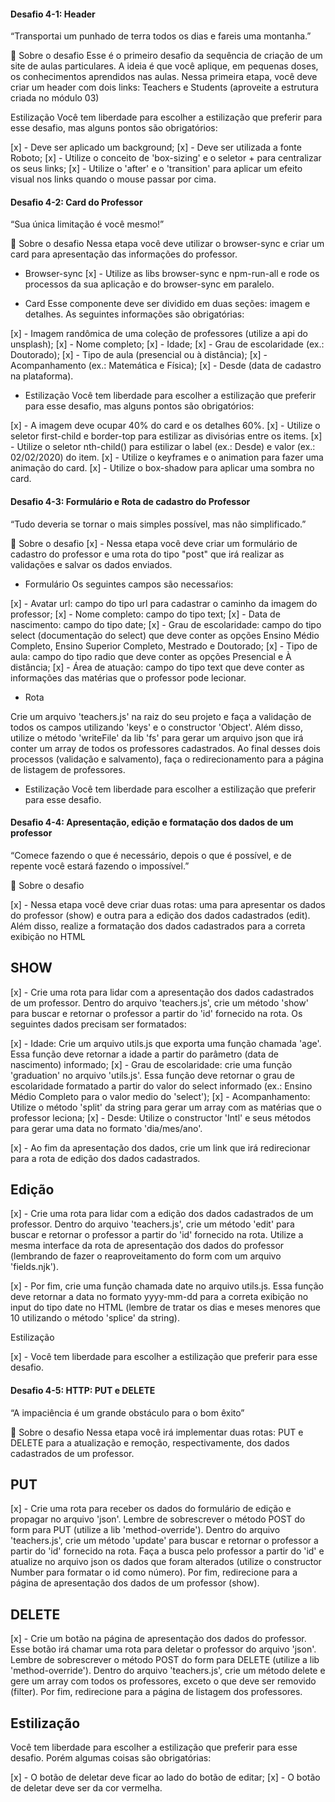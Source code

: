 #### Desafio 4-1: Header
“Transportai um punhado de terra todos os dias e fareis uma montanha.”

🚀 Sobre o desafio
Esse é o primeiro desafio da sequência de criação de um site de aulas particulares. A ideia é que você aplique, em pequenas doses, os conhecimentos aprendidos nas aulas. Nessa primeira etapa, você deve criar um header com dois links: Teachers e Students (aproveite a estrutura criada no módulo 03)

Estilização
Você tem liberdade para escolher a estilização que preferir para esse desafio, mas alguns pontos são obrigatórios:

[x] - Deve ser aplicado um background;
[x] - Deve ser utilizada a fonte Roboto;
[x] - Utilize o conceito de 'box-sizing' e o seletor + para centralizar os seus links;
[x] - Utilize o 'after' e o 'transition' para aplicar um efeito visual nos links quando o mouse passar por cima.

#### Desafio 4-2: Card do Professor
“Sua única limitação é você mesmo!”

🚀 Sobre o desafio
Nessa etapa você deve utilizar o browser-sync e criar um card para apresentação das informações do professor.

- Browser-sync
[x] - Utilize as libs browser-sync e npm-run-all e rode os processos da sua aplicação e do browser-sync em paralelo.

- Card
Esse componente deve ser dividido em duas seções: imagem e detalhes. As seguintes informações são obrigatórias:

[x] - Imagem randômica de uma coleção de professores (utilize a api do unsplash);
[x] - Nome completo;
[x] - Idade;
[x] - Grau de escolaridade (ex.: Doutorado);
[x] - Tipo de aula (presencial ou à distância);
[x] - Acompanhamento (ex.: Matemática e Física);
[x] - Desde (data de cadastro na plataforma).

- Estilização
Você tem liberdade para escolher a estilização que preferir para esse desafio, mas alguns pontos são obrigatórios:

[x] - A imagem deve ocupar 40% do card e os detalhes 60%.
[x] - Utilize o seletor first-child e border-top para estilizar as divisórias entre os items.
[x] - Utilize o seletor nth-child() para estilizar o label (ex.: Desde) e valor (ex.: 02/02/2020) do item.
[x] - Utilize o keyframes e o animation para fazer uma animação do card.
[x] - Utilize o box-shadow para aplicar uma sombra no card.

#### Desafio 4-3: Formulário e Rota de cadastro do Professor
“Tudo deveria se tornar o mais simples possível, mas não simplificado.”

🚀 Sobre o desafio
[x] - Nessa etapa você deve criar um formulário de cadastro do professor e uma rota do tipo "post" que irá realizar as validações e salvar os dados enviados.

- Formulário
Os seguintes campos são necessaŕios:

[x] - Avatar url: campo do tipo url para cadastrar o caminho da imagem do professor;
[x] - Nome completo: campo do tipo text;
[x] - Data de nascimento: campo do tipo date;
[x] - Grau de escolaridade: campo do tipo select (documentação do select) que deve conter as opções Ensino Médio Completo, Ensino Superior Completo, Mestrado e Doutorado;
[x] - Tipo de aula: campo do tipo radio que deve conter as opções Presencial e À distância;
[x] - Área de atuação: campo do tipo text que deve conter as informações das matérias que o professor pode lecionar.

- Rota

Crie um arquivo 'teachers.js' na raiz do seu projeto e faça a validação de todos os campos utilizando 'keys' e 
o constructor 'Object'. Além disso, utilize o método 'writeFile' da lib 'fs' para gerar um arquivo json que irá conter 
um array de todos os professores cadastrados. Ao final desses dois processos (validação e salvamento), 
faça o redirecionamento para a página de listagem de professores.

- Estilização
Você tem liberdade para escolher a estilização que preferir para esse desafio.


#### Desafio 4-4: Apresentação, edição e formatação dos dados de um professor
“Comece fazendo o que é necessário, depois o que é possível, e de repente você estará fazendo o impossível.”

🚀 Sobre o desafio

[x] - Nessa etapa você deve criar duas rotas: uma para apresentar os dados do professor (show) e outra para a edição dos dados cadastrados (edit). Além disso, realize a formatação dos dados cadastrados para a correta exibição no HTML

## SHOW

[x] - Crie uma rota para lidar com a apresentação dos dados cadastrados de um professor. Dentro do arquivo 'teachers.js', crie um método 'show' para buscar e retornar o professor a partir do 'id' fornecido na rota. Os seguintes dados precisam ser formatados:

[x] - Idade: Crie um arquivo utils.js que exporta uma função chamada 'age'. Essa função deve retornar a idade a partir do parâmetro (data de nascimento) informado;
[x] - Grau de escolaridade: crie uma função 'graduation' no arquivo 'utils.js'. Essa função deve retornar o grau de escolaridade formatado a partir do valor do select informado (ex.: Ensino Médio Completo para o valor medio do 'select');
[x] - Acompanhamento: Utilize o método 'split' da string para gerar um array com as matérias que o professor leciona;
[x] - Desde: Utilize o constructor 'Intl' e seus métodos para gerar uma data no formato 'dia/mes/ano'.

[x] - Ao fim da apresentação dos dados, crie um link que irá redirecionar para a rota de edição dos dados cadastrados.

## Edição

[x] - Crie uma rota para lidar com a edição dos dados cadastrados de um professor. Dentro do arquivo 'teachers.js', crie um método 'edit' para buscar e retornar o professor a partir do 'id' fornecido na rota. Utilize a mesma interface da rota de apresentação dos dados do professor (lembrando de fazer o reaproveitamento do form com um arquivo 'fields.njk'). 

[x] - Por fim, crie uma função chamada date no arquivo utils.js. Essa função deve retornar a data no formato yyyy-mm-dd para a correta exibição no input do tipo date no HTML (lembre de tratar os dias e meses menores que 10 utilizando o método 'splice' da string).

Estilização

[x] - Você tem liberdade para escolher a estilização que preferir para esse desafio.


#### Desafio 4-5: HTTP: PUT e DELETE
“A impaciência é um grande obstáculo para o bom êxito”

🚀 Sobre o desafio
Nessa etapa você irá implementar duas rotas: PUT e DELETE para a atualização e remoção, respectivamente, dos dados cadastrados de um professor.

## PUT

[x] - Crie uma rota para receber os dados do formulário de edição e propagar no arquivo 'json'. Lembre de sobrescrever o método POST do form para PUT (utilize a lib 'method-override'). Dentro do arquivo 'teachers.js', crie um método 'update' para buscar e retornar o professor a partir do 'id' fornecido na rota. Faça a busca pelo professor a partir do 'id' e atualize no arquivo json os dados que foram alterados (utilize o constructor Number para formatar o id como número). Por fim, redirecione para a página de apresentação dos dados de um professor (show).

## DELETE

[x] - Crie um botão na página de apresentação dos dados do professor. Esse botão irá chamar uma rota para deletar o professor do arquivo 'json'. Lembre de sobrescrever o método POST do form para DELETE (utilize a lib 'method-override'). Dentro do arquivo 'teachers.js', crie um método delete e gere um array com todos os professores, exceto o que deve ser removido (filter). Por fim, redirecione para a página de listagem dos professores.

## Estilização

Você tem liberdade para escolher a estilização que preferir para esse desafio. Porém algumas coisas são obrigatórias:

[x] - O botão de deletar deve ficar ao lado do botão de editar;
[x] - O botão de deletar deve ser da cor vermelha.